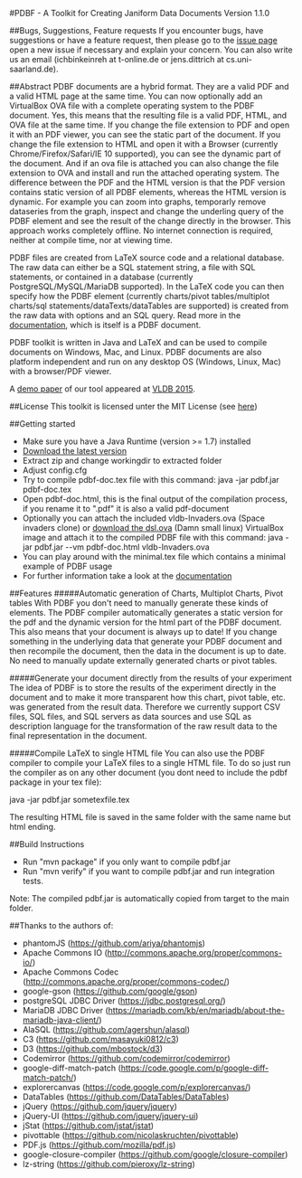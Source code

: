 #PDBF - A Toolkit for Creating Janiform Data Documents
Version 1.1.0

##Bugs, Suggestions, Feature requests
If you encounter bugs, have suggestions or have a feature request, then please go to the [issue page](https://github.com/uds-datalab/PDBF/issues) open a new issue if necessary and explain your concern.
You can also write us an email (ichbinkeinreh at t-online.de or jens.dittrich at cs.uni-saarland.de).

##Abstract
PDBF documents are a hybrid format. They are a valid PDF and a valid HTML page at the same time. You can now optionally add an VirtualBox OVA file with a complete operating system to the PDBF document. Yes, this means that the resulting file is a valid PDF, HTML, and OVA file at the same time. If you change the file extension to PDF and open it with an PDF viewer, you can see the static part of the document. If you change the file extension to HTML and open it with a Browser (currently Chrome/Firefox/Safari/IE 10 supported), you can see the dynamic part of the document. And if an ova file is attached you can also change the file extension to OVA and install and run the attached operating system.
The difference between the PDF and the HTML version is that the PDF version contains static version of all PDBF elements, whereas the HTML version is dynamic. For example you can zoom into graphs, temporarly remove dataseries from the graph, inspect and change the underling query of the PDBF element and see the result of the change directly in the browser.
This approach works completely offline. No internet connection is required, neither at compile time, nor at viewing time.

PDBF files are created from LaTeX source code and a relational database. The raw data can either be a SQL statement string, a file with SQL statements, or contained in a database (currently PostgreSQL/MySQL/MariaDB supported). In the LaTeX code you can then specify how the PDBF element (currently charts/pivot tables/multiplot charts/sql statements/dataTexts/dataTables are supported) is created from the raw data with options and an SQL query. Read more in the [documentation](http://uds-datalab.github.io/PDBF/), which is itself is a PDBF document.

PDBF toolkit is written in Java and LaTeX and can be used to compile documents on Windows, Mac, and Linux. PDBF documents are also platform independent and run on any desktop OS (Windows, Linux, Mac) with a browser/PDF viewer.

A [demo paper](https://infosys.uni-saarland.de/publications/p1972-dittrich.html) of our tool appeared at [VLDB 2015](http://www.vldb.org/2015/). 

##License
This toolkit is licensed unter the MIT License (see [here](https://github.com/uds-datalab/PDBF/blob/gh-pages/LICENSE.md))

##Getting started
* Make sure you have a Java Runtime (version >= 1.7) installed
* [Download the latest version](https://github.com/uds-datalab/PDBF/archive/gh-pages.zip)
* Extract zip and change workingdir to extracted folder
* Adjust config.cfg
* Try to compile pdbf-doc.tex file with this command: java -jar pdbf.jar pdbf-doc.tex
* Open pdbf-doc.html, this is the final output of the compilation process, if you rename it to ".pdf" it is also a valid pdf-document
* Optionally you can attach the included vldb-Invaders.ova (Space invaders clone) or [download the dsl.ova](https://github.com/uds-datalab/PDBF/releases/download/1.0.1/dsl.ova) (Damn small linux) VirtualBox image and attach it to the compiled PDBF file with this command: java -jar pdbf.jar --vm pdbf-doc.html vldb-Invaders.ova
* You can play around with the minimal.tex file which contains a minimal example of PDBF usage
* For further information take a look at the [documentation](http://uds-datalab.github.io/PDBF/)

##Features
#####Automatic generation of Charts, Multiplot Charts, Pivot tables
With PDBF you don't need to manually generate these kinds of elements. The PDBF compiler automatically generates a static version for the pdf and the dynamic version for the html part of the PDBF document. This also means that your document is always up to date! If you change something in the underlying data that generate your PDBF document and then recompile the document, then the data in the document is up to date. No need to manually update externally generated charts or pivot tables.

#####Generate your document directly from the results of your experiment
The idea of PDBF is to store the results of the experiment directly in the document and to make it more transparent how this chart, pivot table, etc. was generated from the result data. Therefore we currently support CSV files, SQL files, and SQL servers as data sources and use SQL as description language for the transformation of the raw result data to the final representation in the document.

#####Compile LaTeX to single HTML file
You can also use the PDBF compiler to compile your LaTeX files to a single HTML file.
To do so just run the compiler as on any other document (you dont need to include the pdbf package in your tex file):

java -jar pdbf.jar sometexfile.tex

The resulting HTML file is saved in the same folder with the same name but html ending.

##Build Instructions
* Run "mvn package" if you only want to compile pdbf.jar
* Run "mvn verify" if you want to compile pdbf.jar and run integration tests.

Note: The compiled pdbf.jar is automatically copied from target to the main folder.

##Thanks to the authors of:
* phantomJS (https://github.com/ariya/phantomjs)
* Apache Commons IO (http://commons.apache.org/proper/commons-io/)
* Apache Commons Codec (http://commons.apache.org/proper/commons-codec/)
* google-gson (https://github.com/google/gson)
* postgreSQL JDBC Driver (https://jdbc.postgresql.org/)
* MariaDB JDBC Driver (https://mariadb.com/kb/en/mariadb/about-the-mariadb-java-client/)
* AlaSQL (https://github.com/agershun/alasql)
* C3 (https://github.com/masayuki0812/c3)
* D3 (https://github.com/mbostock/d3)
* Codemirror (https://github.com/codemirror/codemirror)
* google-diff-match-patch (https://code.google.com/p/google-diff-match-patch/)
* explorercanvas (https://code.google.com/p/explorercanvas/)
* DataTables (https://github.com/DataTables/DataTables)
* jQuery (https://github.com/jquery/jquery)
* jQuery-UI (https://github.com/jquery/jquery-ui)
* jStat (https://github.com/jstat/jstat)
* pivottable (https://github.com/nicolaskruchten/pivottable)
* PDF.js (https://github.com/mozilla/pdf.js)
* google-closure-compiler (https://github.com/google/closure-compiler)
* lz-string (https://github.com/pieroxy/lz-string)
